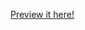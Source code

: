 <A href="http://engineerwithoutfear.github.io/the_odin_project/google-homepage/index.html">Preview it here!</a>

